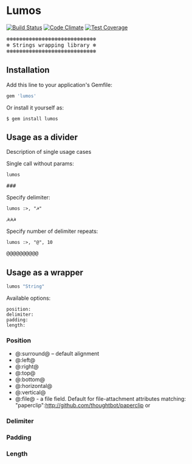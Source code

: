 # Lumos

[![Build Status](https://travis-ci.org/query-string/lumos.svg)](https://travis-ci.org/query-string/lumos)
[![Code Climate](https://codeclimate.com/github/query-string/lumos/badges/gpa.svg)](https://codeclimate.com/github/query-string/lumos)
[![Test Coverage](https://codeclimate.com/github/query-string/lumos/badges/coverage.svg)](https://codeclimate.com/github/query-string/lumos)

<pre>
❄❄❄❄❄❄❄❄❄❄❄❄❄❄❄❄❄❄❄❄❄❄❄❄❄❄❄❄
❄ Strings wrapping library ❄
❄❄❄❄❄❄❄❄❄❄❄❄❄❄❄❄❄❄❄❄❄❄❄❄❄❄❄❄
</pre>

## Installation

Add this line to your application's Gemfile:

```ruby
gem 'lumos'
```

Or install it yourself as:

    $ gem install lumos

## Usage as a divider

Description of single usage cases

Single call without params:

`lumos`

<pre>
###
</pre>

Specify delimiter:

`lumos :>, "☭"`

<pre>
☭☭☭
</pre>

Specify number of delimiter repeats:

`lumos :>, "@", 10`

<pre>
@@@@@@@@@@
</pre>

## Usage as a wrapper

```ruby
lumos "String"
```

Available options:

    position:
    delimiter:
    padding:
    length:

### Position

* @:surround@ – default alignment
* @:left@
* @:right@
* @:top@
* @:bottom@
* @:horizontal@
* @:vertical@
* @:file@ - a file field. Default for file-attachment attributes matching: "paperclip":http://github.com/thoughtbot/paperclip or

### Delimiter

### Padding

### Length
